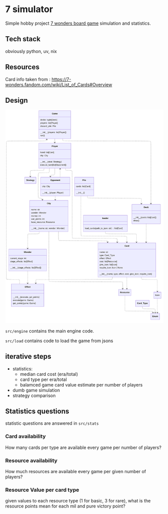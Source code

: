 # 7 simulator

Simple hobby project [7 wonders board game](https://en.wikipedia.org/wiki/7_Wonders_(board_game)) simulation and statistics.

## Tech stack

obviously python, uv, nix

## Resources

Card info taken from : https://7-wonders.fandom.com/wiki/List_of_Cards#Overview

## Design

![class diagram](./assets/mermaid/hldesign.png)

`src/engine` contains the main engine code.

`src/load` contains code to load the game from jsons

## iterative steps

- statistics:
  - median card cost (era/total)
  - card type per era/total
  - balamced game card value estimate per number of players
- dumb game simulation
- strategy comparison

## Statistics questions

statistic questions are answered in `src/stats`

### Card availability

How many cards per type are available every game per number of players?

### Resource availability

How much resources are available every game per given number of players?

### Resource Value per card type

given values to each resource type (1 for basic, 3 for rare), what is the resource points mean for each mil and pure victory point?
